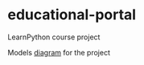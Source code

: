 # educational-portal
LearnPython course project

Models [diagram](https://app.diagrams.net/#G1NbMjzHXhYkAU5fmnU2Y80r9g0h-Hr6q1) for the project
